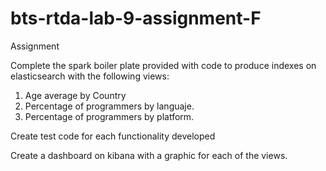 # bts-rtda-lab-9-assignment-F
Assignment

Complete the spark boiler plate provided with code to produce indexes on elasticsearch with the following views:

1. Age average by Country
2. Percentage of programmers by languaje.
3. Percentage of programmers by platform.

Create test code for each functionality developed

Create a dashboard on kibana with a graphic for each of the views.
